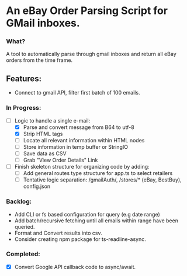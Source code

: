 # An eBay Order Parsing Script for GMail inboxes.

### What?

A tool to automatically parse through gmail inboxes and return all eBay orders from the time frame.

## Features:

-   Connect to gmail API, filter first batch of 100 emails.

### In Progress:

-   [ ] Logic to handle a single e-mail:
    -   [x] Parse and convert message from B64 to utf-8
    -   [x] Strip HTML tags
    -   [ ] Locate all relevant information within HTML nodes
    -   [ ] Store information in temp buffer or StringIO
    -   [ ] Save data as CSV
    -   [ ] Grab "View Order Details" Link
-   [ ] Finish skeleton structure for organizing code by adding:
    -   [ ] Add general routes type structure for app.ts to select retailers
    -   [ ] Tentative logic separation: /gmailAuth/, /stores/\* (eBay, BestBuy), config.json

### Backlog:

-   Add CLI or fs based configuration for query (e.g date range)
-   Add batch/recursive fetching until all emails within range have been queried.
-   Format and Convert results into csv.
-   Consider creating npm package for ts-readline-async.

### Completed:

-   [x] Convert Google API callback code to async/await.
